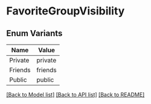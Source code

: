 # FavoriteGroupVisibility

## Enum Variants

| Name | Value |
|---- | -----|
| Private | private |
| Friends | friends |
| Public | public |


[[Back to Model list]](../README.md#documentation-for-models) [[Back to API list]](../README.md#documentation-for-api-endpoints) [[Back to README]](../README.md)


